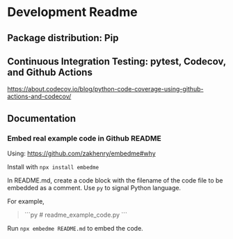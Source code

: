 # Development Readme

## Package distribution: Pip 

## Continuous Integration Testing: pytest, Codecov, and Github Actions

https://about.codecov.io/blog/python-code-coverage-using-github-actions-and-codecov/

## Documentation

### Embed real example code in Github README

Using:
https://github.com/zakhenry/embedme#why

Install with `npx install embedme`

In README.md, create a code block with the filename of the code file to be embedded as a comment. 
Use `py` to signal Python language.

For example,
> \```py
> \# readme_example_code.py
> \```

Run `npx embedme README.md` to embed the code.
